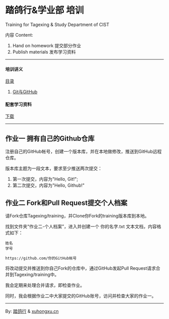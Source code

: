 # 踏鸽行&学业部 培训
 Training for Tagexing & Study Department of CIST 

 内容 Content:

1. Hand on homework 提交部分作业
2. Publish materials 发布学习资料

--------------

#### 培训讲义 ####
[目录](https://github.com/Tagexing/training/wiki)

1. [Git与GitHub](https://github.com/Tagexing/training/wiki/%E7%AC%AC%E4%B8%80%E8%AE%B2-Git%E4%B8%8EGitHub)

#### 配套学习资料 ####
[下载](http://pan.baidu.com/s/1eBgBG)

--------------

## 作业一 拥有自己的Github仓库 ##

注册自己的GitHub帐号，创建一个版本库，并在本地做修改，推送到GitHub远程仓库。

版本库主题为一段文本，要求至少推送两次提交：

1. 第一次提交，内容为"Hello, Git!";
2. 第二次提交，内容为"Hello, Github!"

## 作业二 Fork和Pull Request提交个人档案 ##

请Fork仓库Tagexing/training，并Clone你Fork的training版本库到本地。

找到文件夹“作业二-个人档案”，进入并创建一个 你的名字.txt 文本文档，内容格式如下：

	姓名
	学号

	https://github.com/你的GitHub帐号

将改动提交并推送到你自己Fork的仓库中，通过GitHub发起Pull Request请求合并到Tagexing/training中。

我会定期来处理合并请求，即检查作业。

同时，我会根据作业二中大家提交的GitHub账号，访问并检查大家的作业一。

-----------------

By: [踏鸽行](http://tagexing.org) & [xuhongxu.cn](http://xuhongxu.cn)

